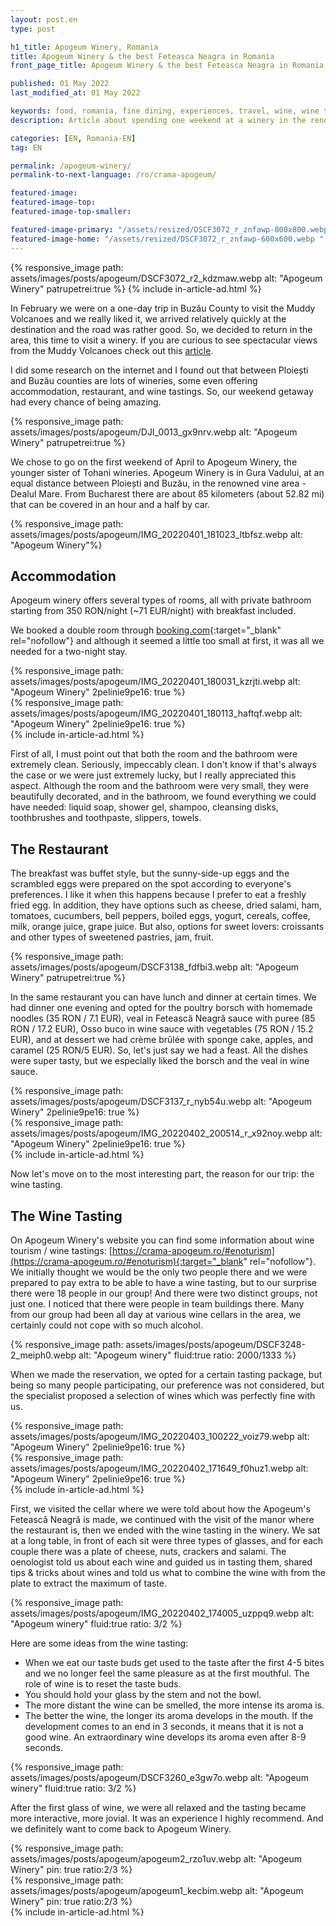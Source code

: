 ```yaml
---
layout: post.en
type: post

h1_title: Apogeum Winery, Romania
title: Apogeum Winery & the best Feteasca Neagra in Romania
front_page_title: Apogeum Winery & the best Feteasca Neagra in Romania

published: 01 May 2022
last_modified_at: 01 May 2022

keywords: food, romania, fine dining, experiences, travel, wine, wine tasting
description: Article about spending one weekend at a winery in the renowned area, Dealu Mare, in Buzau County, Romania. Wine tasting experience.

categories: [EN, Romania-EN]
tag: EN

permalink: /apogeum-winery/
permalink-to-next-language: /ro/crama-apogeum/

featured-image:
featured-image-top:
featured-image-top-smaller:

featured-image-primary: "/assets/resized/DSCF3072_r_znfawp-800x800.webp " # poza care apare pe prima pagina landscape
featured-image-home: "/assets/resized/DSCF3072_r_znfawp-600x600.webp " # width - 600
---
```


{% responsive_image path: assets/images/posts/apogeum/DSCF3072_r2_kdzmaw.webp alt: "Apogeum Winery" patrupetrei:true  %}
{% include in-article-ad.html %}

In February we were on a one-day trip in Buzău County to visit the Muddy Volcanoes and we really liked it, we arrived relatively quickly at the destination and the road was rather good. So, we decided to return in the area, this time to visit a winery. 
If you are curious to see spectacular views from the Muddy Volcanoes check out this [article](/the-muddy-volcanoes-buzau-county-romania/).

I did some research on the internet and I found out that between Ploiești and Buzău counties are lots of wineries, some even offering accommodation, restaurant, and wine tastings. So, our weekend getaway had every chance of being amazing. 

{% responsive_image path: assets/images/posts/apogeum/DJI_0013_gx9nrv.webp alt: "Apogeum Winery" patrupetrei:true  %}

We chose to go on the first weekend of April to Apogeum Winery, the younger sister of Tohani wineries. Apogeum Winery is in Gura Vadului, at an equal distance between Ploiești and Buzău, in the renowned vine area - Dealul Mare. From Bucharest there are about 85 kilometers (about 52.82 mi) that can be covered in an hour and a half by car. 

{% responsive_image path: assets/images/posts/apogeum/IMG_20220401_181023_ltbfsz.webp alt: "Apogeum Winery"%}

## Accommodation 

Apogeum winery offers several types of rooms, all with private bathroom starting from 350 RON/night (~71 EUR/night) with breakfast included. 
  
We booked a double room through [booking.com](https://www.booking.com/hotel/ro/crama-apogeum.ro.html?aid=7913345&no_rooms=1&group_adults=2){:target="_blank" rel="nofollow"} and although it seemed a little too small at first, it was all we needed for a two-night stay. 

<div class="row mb-4">
    <div class="col-xs-12 col-sm-6 text-center mb-3 mt-3">
            {% responsive_image path: assets/images/posts/apogeum/IMG_20220401_180031_kzrjti.webp alt: "Apogeum Winery" 2pelinie9pe16: true %}
    </div>
    <div class="col-xs-12 col-sm-6 text-center mb-3 mt-3">
            {% responsive_image path: assets/images/posts/apogeum/IMG_20220401_180113_haftqf.webp alt: "Apogeum Winery" 2pelinie9pe16: true %}
    </div>
</div>
{% include in-article-ad.html %}

First of all, I must point out that both the room and the bathroom were extremely clean. Seriously, impeccably clean. I don't know if that's always the case or we were just extremely lucky, but I really appreciated this aspect. Although the room and the bathroom were very small, they were beautifully decorated, and in the bathroom, we found everything we could have needed: liquid soap, shower gel, shampoo, cleansing disks, toothbrushes and toothpaste, slippers, towels. 
  
## The Restaurant 

The breakfast was buffet style, but the sunny-side-up eggs and the scrambled eggs were prepared on the spot according to everyone's preferences. I like it when this happens because I prefer to eat a freshly fried egg. In addition, they have options such as cheese, dried salami, ham, tomatoes, cucumbers, bell peppers, boiled eggs, yogurt, cereals, coffee, milk, orange juice, grape juice. But also, options for sweet lovers: croissants and other types of sweetened pastries, jam, fruit. 

{% responsive_image path: assets/images/posts/apogeum/DSCF3138_fdfbi3.webp alt: "Apogeum Winery" patrupetrei:true %}

In the same restaurant you can have lunch and dinner at certain times. We had dinner one evening and opted for the poultry borsch with homemade noodles (35 RON / 7.1 EUR), veal in Fetească Neagră sauce with puree (85 RON / 17.2 EUR), Osso buco in wine sauce with vegetables (75 RON / 15.2 EUR), and at dessert we had crème brûlée with sponge cake, apples, and caramel (25 RON/5 EUR). So, let's just say we had a feast. All the dishes were super tasty, but we especially liked the borsch and the veal in wine sauce.

<div class="row mb-4">
    <div class="col-xs-12 col-sm-6 text-center mb-3 mt-3">
            {% responsive_image path: assets/images/posts/apogeum/DSCF3137_r_nyb54u.webp alt: "Apogeum Winery" 2pelinie9pe16: true %}
    </div>
    <div class="col-xs-12 col-sm-6 text-center mb-3 mt-3">
            {% responsive_image path: assets/images/posts/apogeum/IMG_20220402_200514_r_x92noy.webp alt: "Apogeum Winery" 2pelinie9pe16: true %}
    </div>
</div>
{% include in-article-ad.html %}

Now let's move on to the most interesting part, the reason for our trip: the wine tasting. 
  
## The Wine Tasting 

On Apogeum Winery's website you can find some information about wine tourism / wine tastings: [https://crama-apogeum.ro/#enoturism](https://crama-apogeum.ro/#enoturism){:target="_blank" rel="nofollow"}. 
We initially thought we would be the only two people there and we were prepared to pay extra to be able to have a wine tasting, but to our surprise there were 18 people in our group! And there were two distinct groups, not just one. I noticed that there were people in team buildings there. Many from our group had been all day at various wine cellars in the area, we certainly could not cope with so much alcohol. 

{% responsive_image path: assets/images/posts/apogeum/DSCF3248-2_meiph0.webp alt: "Apogeum winery" fluid:true ratio: 2000/1333 %}

When we made the reservation, we opted for a certain tasting package, but being so many people participating, our preference was not considered, but the specialist proposed a selection of wines which was perfectly fine with us. 

<div class="row mb-4">
    <div class="col-xs-12 col-sm-6 text-center mb-3 mt-3">
            {% responsive_image path: assets/images/posts/apogeum/IMG_20220403_100222_voiz79.webp alt: "Apogeum Winery" 2pelinie9pe16: true %}
    </div>
    <div class="col-xs-12 col-sm-6 text-center mb-3 mt-3">
            {% responsive_image path: assets/images/posts/apogeum/IMG_20220402_171649_f0huz1.webp alt: "Apogeum Winery" 2pelinie9pe16: true %}
    </div>
</div>
{% include in-article-ad.html %}

First, we visited the cellar where we were told about how the Apogeum's Fetească Neagră is made, we continued with the visit of the manor where the restaurant is, then we ended with the wine tasting in the winery. We sat at a long table, in front of each sit were three types of glasses, and for each couple there was a plate of cheese, nuts, crackers and salami. The oenologist told us about each wine and guided us in tasting them, shared tips & tricks about wines and told us what to combine the wine with from the plate to extract the maximum of taste. 

{% responsive_image path: assets/images/posts/apogeum/IMG_20220402_174005_uzppq9.webp alt: "Apogeum winery" fluid:true ratio: 3/2 %}
  
Here are some ideas from the wine tasting: 
- When we eat our taste buds get used to the taste after the first 4-5 bites and we no longer feel the same pleasure as at the first mouthful. The role of wine is to reset the taste buds. 
- You should hold your glass by the stem and not the bowl. 
- The more distant the wine can be smelled, the more intense its aroma is. 
- The better the wine, the longer its aroma develops in the mouth. If the development comes to an end in 3 seconds, it means that it is not a good wine. An extraordinary wine develops its aroma even after 8-9 seconds. 

{% responsive_image path: assets/images/posts/apogeum/DSCF3260_e3gw7o.webp alt: "Apogeum winery" fluid:true ratio: 3/2 %}
  
After the first glass of wine, we were all relaxed and the tasting became more interactive, more jovial. It was an experience I highly recommend. And we definitely want to come back to Apogeum Winery. 

<div class="row mb-4">
    <div class="col-xs-12 col-sm-6 text-center mb-3 mt-3">
            {% responsive_image path: assets/images/posts/apogeum/apogeum2_rzo1uv.webp alt: "Apogeum Winery" pin: true ratio:2/3 %}
    </div>
    <div class="col-xs-12 col-sm-6 text-center mb-3 mt-3">
            {% responsive_image path: assets/images/posts/apogeum/apogeum1_kecbim.webp alt: "Apogeum Winery" pin: true ratio:2/3 %}
    </div>
</div>
{% include in-article-ad.html %}